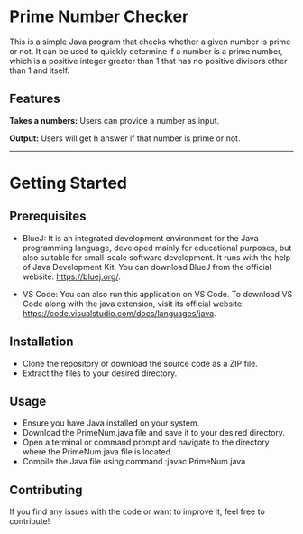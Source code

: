 # **Prime Number Checker**

This is a simple Java program that checks whether a given number is prime or not. It can be used to quickly determine if a number is a prime number, which is a positive integer greater than 1 that has no positive divisors other than 1 and itself.

## **Features**

**Takes a numbers:** Users can provide a number as input.

**Output:** Users will get h answer if that number is prime or not.
____________________________________________________________________________________________________________________________________________________________________

# **Getting Started**

## **Prerequisites**
* BlueJ: It is an integrated development environment for the Java programming language, developed mainly for educational purposes, but also suitable for small-scale software development. It runs with the help of Java Development Kit. You can download BlueJ from the official website: https://bluej.org/.

* VS Code: You can also run this application on VS Code. To download VS Code along with the java extension, visit its official website: https://code.visualstudio.com/docs/languages/java.

## **Installation**
* Clone the repository or download the source code as a ZIP file.
* Extract the files to your desired directory.

## **Usage**
* Ensure you have Java installed on your system.
* Download the PrimeNum.java file and save it to your desired directory.
* Open a terminal or command prompt and navigate to the directory where the PrimeNum.java file is located.
* Compile the Java file using command :javac PrimeNum.java

## **Contributing**

If you find any issues with the code or want to improve it, feel free to contribute! 

